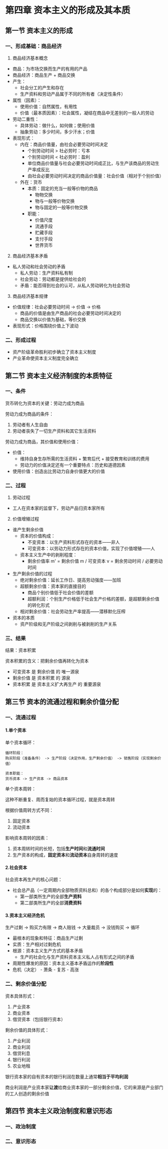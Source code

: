 # 第四章 资本主义的形成及其本质

## 第一节 资本主义的形成

### 一、形成基础：商品经济

1. 商品经济基本概念
  - 商品：为市场交换而生产的有用的产品
  - 商品经济：商品生产 + 商品交换
  - 产生：
    - 社会分工的产生和存在
    - 生产资料和劳动产品属于不同的所有者（决定性条件）
  - 属性（因素）：
    - 使用价值：自然属性，有用性
    - 价值（最本质因素）：社会属性，凝结在商品中无差别的一般人的劳动
  - 劳动二重性：
    - 具体劳动：做什么，如何做；使用价值
    - 抽象劳动：多少时间，多少汗水；价值
  - 表现形式：
    - 内在：商品价值量，由社会必要劳动时间决定
      - 个别劳动时间 > 社必劳时：亏本
      - 个别劳动时间 < 社必劳时：盈利
      - 单位商品价值量与社会必要劳动时间成正比，与生产该商品的劳动生产率成反比
      - 由社会必要劳动时间决定的商品价值量：社会价值（相对于个别价值）
    - 外在：货币
      - 本质：固定的充当一般等价物的商品
        - 物物交换
        - 物与一般等价物交换
        - 物与固定的一般等价物交换
      - 职能：
        - 价值尺度
        - 流通手段
        - 贮藏手段
        - 支付手段
        - 世界货币

2. 商品经济基本矛盾
  - 私人劳动和社会劳动的矛盾
    - 私人劳动：生产资料私有制
    - 社会劳动：劳动都是提供给社会的
    - 矛盾：能否得到社会的认可，从私人劳动转化为社会劳动

3. 商品经济基本规律
  - 价值规律：社会必要劳动时间 -> 价值 -> 价格
    - 商品的价值是由生产商品的社会必要劳动时间决定的
    - 商品交换以价值为基础，等价交换
  - 表现形式：价格围绕价值上下波动

### 二、形成过程

- 资产阶级革命胜利初步确立了资本主义制度
- 产业革命使资本主义制度完全确立

## 第二节 资本主义经济制度的本质特征

### 一、条件

货币转化为资本的关键：劳动力成为商品

劳动力成为商品的条件：

1. 劳动者有人生自由
2. 劳动者丧失了一切生产资料和其它生活资料

劳动力成为商品，其价值和使用价值：
- 价值：
  - 维持自身生存所需的生活资料 + 繁育后代 + 接受教育和训练的费用
  - 劳动力的价值决定还有一个重要特点：历史和道德因素
- 使用价值：创造出比劳动力自身价值更大的价值

### 二、过程

1. 劳动过程
  - 工人在资本家的监督下，劳动产品归资本家所有

2. 价值增殖过程
  - 谁产生剩余价值
    - 资本的价值构成：
      - 不变资本：以生产资料形式存在的资本——非人
      - 可变资本：以劳动力形式存在的资本价值，实现了价值增殖——人
    - 资本主义生产中的剥削程度：
      - 剩余价值率 m' = 剩余价值 m / 可变资本 v = 剩余劳动时间 / 必要劳动时间
  - 生产剩余价值的过程
    - 绝对剩余价值：延长工作日、提高劳动强度——加班
    - 超额剩余价值：资本家的直接目的
      - 商品个别价值低于社会价值的差额
      - 超额利润：个别生产价格低于社会生产价格的差额，是超额剩余价值的转化形式
    - 相对剩余价值：社会劳动生产率提高——潜移默化压榨
  - 资本的本质
    - 资产阶级和无产阶级之间剥削与被剥削的生产关系

### 三、结果

结果：资本积累

资本积累的含义：把剩余价值再转化为资本

- 可变资本 是 剩余价值 的 唯一源泉
- 剩余价值 是 资本积累 的 源泉
- 资本积累 是 资本主义扩大再生产 的 重要源泉

## 第三节 资本的流通过程和剩余价值分配

### 一、流通过程


#### 1.单个资本

单个资本循环：

```
循环阶段：
购买阶段（准备条件） -> 生产阶段（决定作用，生产剩余价值） -> 销售阶段（实现剩余价值）

资本职能：
货币资本 -> 生产资本 -> 商品资本
```

单个资本周转：

这种不断重复、周而复始的资本循环过程，就是资本周转

根据价值周转方式不同：

1. 固定资本
2. 流动资本

影响资本周转的因素：

1. 资本周转时间的长短，包括**生产时间**和**流通时间**
2. 生产资本的构成，**固定资本**和**流动资本**自身周转的速度

#### 2.社会资本

社会资本再生产的核心问题：
  - 社会总产品（一定周期内全部物质资料总和）的各个构成部分是如何**实现**的：
    - 第一部类所生产的全部**生产资料**
    - 第二部类所生产的全部**消费资料**

#### 3.资本主义经济危机

生产过剩 -> 购买力有限 -> 商人赔钱 -> 大量裁员 -> 没钱购买 -> 循环

- 最根本的现象和特征：商品生产过剩
- 实质：生产相对过剩危机
- 根源：资本主义生产方式的基本矛盾
  - 生产的社会化与生产资料资本主义私人占有形式之间的矛盾
- 周期性爆发的原因：资本主义基本矛盾运作的**阶段性**
- 危机（决定） - 萧条 - 复苏 - 高涨

### 二、剩余价值分配

资本具体形式：

1. 产业资本
2. 商业资本
3. 借贷资本（包括银行资本）

剩余价值的具体形式：

1. 产业利润
2. 商业利润
3. 借贷利息
4. 银行利润
5. 农业地租

银行资本家的自有资本的银行利润在数量上通常**相当于平均利润**

商业利润是产业资本家**让渡**给商业资本家的一部分剩余价值，它的来源是产业部门的工人创造的剩余价值

## 第四节 资本主义政治制度和意识形态

### 一、政治制度

### 二、意识形态








